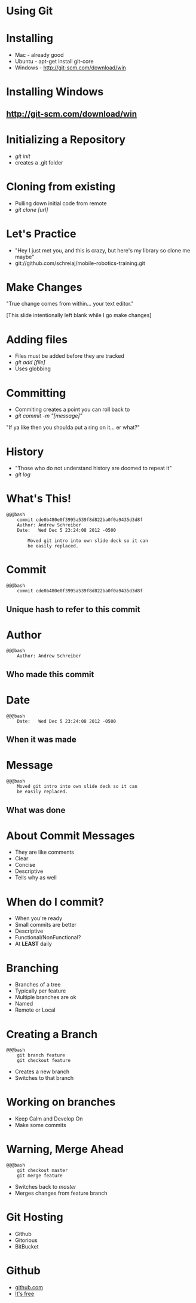 
<!SLIDE>
# Using Git

<!SLIDE small incremental bullets>
# Installing
* Mac - already good
* Ubuntu - apt-get install git-core
* Windows - http://git-scm.com/download/win

<!SLIDE>
# Installing Windows
## http://git-scm.com/download/win

<!SLIDE incremental bullets>
# Initializing a Repository
* _git init_
* creates a .git folder


<!SLIDE incremental bullets>
# Cloning from existing
* Pulling down initial code from remote
* _git clone [url]_

<!SLIDE  incremental bullets>
# Let's Practice
* "Hey I just met you, and this is crazy, but here's my library so clone me maybe"
* git://github.com/schreiaj/mobile-robotics-training.git

<!SLIDE>
# Make Changes
"True change comes from within... your text editor."

<!SLIDE incremental bullets>
[This slide intentionally left blank while I go make changes]

<!SLIDE incremental bullets>
# Adding files
* Files must be added before they are tracked
* _git add [file]_
* Uses globbing

<!SLIDE incremental bullets>
# Committing
* Commiting creates a point you can roll back to
* _git commit -m "[message]"_

<!SLIDE incremental bullets>
"If ya like then you shoulda put a ring on it... er what?"

<!SLIDE incremental bullets>
# History
* "Those who do not understand history are doomed to repeat it"
* _git log_

<!SLIDE smaller>
# What's This!
	@@@bash
		commit cde0b480e0f3995a539f8d822ba0f0a9435d3d8f
		Author: Andrew Schreiber 
		Date:   Wed Dec 5 23:24:08 2012 -0500

		    Moved git intro into own slide deck so it can 
		    be easily replaced.

<!SLIDE smaller center>
# Commit
	@@@bash
		commit cde0b480e0f3995a539f8d822ba0f0a9435d3d8f
## Unique hash to refer to this commit


<!SLIDE smaller center>
# Author
	@@@bash
		Author: Andrew Schreiber 
## Who made this commit

<!SLIDE smaller center>
# Date
	@@@bash
		Date:   Wed Dec 5 23:24:08 2012 -0500
## When it was made

<!SLIDE smaller center>
# Message
	@@@bash
		Moved git intro into own slide deck so it can 
	    be easily replaced.
## What was done

<!SLIDE bullets incremental smaller>
# About Commit Messages
* They are like comments
* Clear
* Concise
* Descriptive
* Tells why as well

<!SLIDE bullets incremental smaller>
# When do I commit?
* When you're ready
* Small commits are better
* Descriptive 
* Functional/NonFunctional?
* At __LEAST__ daily

<!SLIDE bullets incremental smaller>
# Branching
* Branches of a tree
* Typically per feature
* Multiple branches are ok
* Named
* Remote or Local

<!SLIDE bullets incremental smaller center>
# Creating a Branch
	@@@bash
		git branch feature
		git checkout feature
* Creates a new branch
* Switches to that branch


<!SLIDE bullets incremental center>
# Working on branches
* Keep Calm and Develop On
* Make some commits

<!SLIDE bullets incremental smaller center>
# Warning, Merge Ahead
	@@@bash
		git checkout master
		git merge feature
* Switches back to _master_
* Merges changes from feature branch

<!SLIDE bullets incremental center small>
# Git Hosting
* Github
* Gitorious
* BitBucket

<!SLIDE bullets incremental center>
# Github
* [github.com](http://github.com/)
* [It's free](https://github.com/edu)

